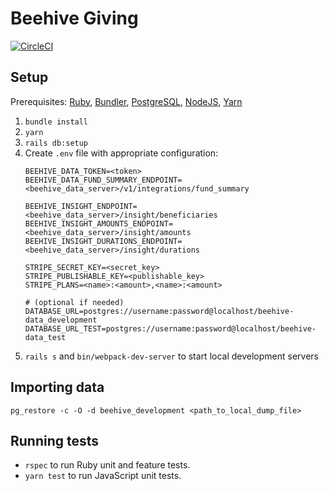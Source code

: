 # Beehive Giving

[![CircleCI](https://circleci.com/gh/TechforgoodCAST/beehive-giving.svg?style=svg&circle-token=9943df0487898ea0014071a42ee8da8b0d4b1d7e)](https://circleci.com/gh/TechforgoodCAST/beehive-giving)

## Setup
Prerequisites: [Ruby](https://www.ruby-lang.org), [Bundler](https://bundler.io/), [PostgreSQL](https://www.postgresql.org/), [NodeJS](https://nodejs.org/), [Yarn](https://yarnpkg.com/)

1. `bundle install`
2. `yarn`
3. `rails db:setup`
4. Create `.env` file with appropriate configuration:
   ```
   BEEHIVE_DATA_TOKEN=<token>
   BEEHIVE_DATA_FUND_SUMMARY_ENDPOINT=<beehive_data_server>/v1/integrations/fund_summary

   BEEHIVE_INSIGHT_ENDPOINT=<beehive_data_server>/insight/beneficiaries
   BEEHIVE_INSIGHT_AMOUNTS_ENDPOINT=<beehive_data_server>/insight/amounts
   BEEHIVE_INSIGHT_DURATIONS_ENDPOINT=<beehive_data_server>/insight/durations

   STRIPE_SECRET_KEY=<secret_key>
   STRIPE_PUBLISHABLE_KEY=<publishable_key>
   STRIPE_PLANS=<name>:<amount>,<name>:<amount>

   # (optional if needed)
   DATABASE_URL=postgres://username:password@localhost/beehive-data_development
   DATABASE_URL_TEST=postgres://username:password@localhost/beehive-data_test
   ```
5. `rails s` and `bin/webpack-dev-server` to start local development servers

## Importing data
`pg_restore -c -O -d beehive_development <path_to_local_dump_file>`

## Running tests
- `rspec` to run Ruby unit and feature tests.
- `yarn test` to run JavaScript unit tests.
